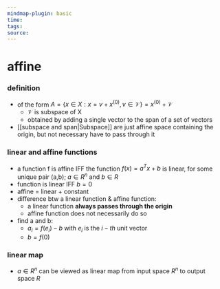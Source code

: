 ```yaml
---
mindmap-plugin: basic
time: 
tags: 
source:
---
```

# affine
### definition
- of the form $A=\{x\in X:x=v+x^{(0)},\,v\in{\mathcal{V}}\}=x^{(0)}+{\mathcal{V}}$
	- $\mathcal{V}$ is subspace of X
	- obtained by adding a single vector to the span of a set of vectors
- [[subspace and span|Subspace]] are just affine space containing the origin, but not necessary have to pass through it
<!--ID: 1708098042393-->


### linear and affine functions
- a function f is affine IFF the function $f(x) = a^Tx+b$ is linear, for some unique pair (a,b); $a \in R^n$ and $b \in R$
- function is linear IFF $b = 0$
- affine = linear + constant
- difference btw a linear function & affine function: 
	- a linear function **always passes through the origin**
	- affine function does not necessarily do so
- find a and b:
	- $a_i = f(e_i) - b$ with $e_i$ is the $i-th$ unit vector
	- $b = f(0)$
<!--ID: 1708098042396-->

### linear map
- $a \in R^n$ can be viewed as linear map from input space $R^n$ to output space $R$
<!--ID: 1708098042400-->
